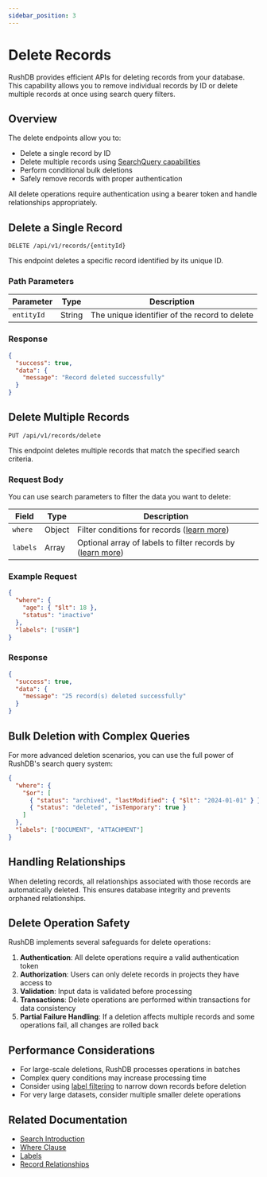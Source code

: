 ```yaml
---
sidebar_position: 3
---
```


# Delete Records

RushDB provides efficient APIs for deleting records from your database. This capability allows you to remove individual records by ID or delete multiple records at once using search query filters.

## Overview

The delete endpoints allow you to:
- Delete a single record by ID
- Delete multiple records using [SearchQuery capabilities](../../concepts/search/introduction)
- Perform conditional bulk deletions
- Safely remove records with proper authentication

All delete operations require authentication using a bearer token and handle relationships appropriately.

## Delete a Single Record

```http
DELETE /api/v1/records/{entityId}
```

This endpoint deletes a specific record identified by its unique ID.

### Path Parameters

| Parameter  | Type   | Description |
|------------|--------|-------------|
| `entityId` | String | The unique identifier of the record to delete |

### Response

```json
{
  "success": true,
  "data": {
    "message": "Record deleted successfully"
  }
}
```

## Delete Multiple Records

```http
PUT /api/v1/records/delete
```

This endpoint deletes multiple records that match the specified search criteria.

### Request Body

You can use search parameters to filter the data you want to delete:

| Field     | Type   | Description |
|-----------|--------|-------------|
| `where`   | Object | Filter conditions for records ([learn more](../../concepts/search/where)) |
| `labels`  | Array  | Optional array of labels to filter records by ([learn more](../../concepts/search/labels)) |

### Example Request

```json
{
  "where": {
    "age": { "$lt": 18 },
    "status": "inactive"
  },
  "labels": ["USER"]
}
```

### Response

```json
{
  "success": true,
  "data": {
    "message": "25 record(s) deleted successfully"
  }
}
```

## Bulk Deletion with Complex Queries

For more advanced deletion scenarios, you can use the full power of RushDB's search query system:

```json
{
  "where": {
    "$or": [
      { "status": "archived", "lastModified": { "$lt": "2024-01-01" } },
      { "status": "deleted", "isTemporary": true }
    ]
  },
  "labels": ["DOCUMENT", "ATTACHMENT"]
}
```

## Handling Relationships

When deleting records, all relationships associated with those records are automatically deleted. This ensures database integrity and prevents orphaned relationships.

## Delete Operation Safety

RushDB implements several safeguards for delete operations:

1. **Authentication**: All delete operations require a valid authentication token
2. **Authorization**: Users can only delete records in projects they have access to
3. **Validation**: Input data is validated before processing
4. **Transactions**: Delete operations are performed within transactions for data consistency
5. **Partial Failure Handling**: If a deletion affects multiple records and some operations fail, all changes are rolled back

## Performance Considerations

- For large-scale deletions, RushDB processes operations in batches
- Complex query conditions may increase processing time
- Consider using [label filtering](../../concepts/search/labels) to narrow down records before deletion
- For very large datasets, consider multiple smaller delete operations

## Related Documentation

- [Search Introduction](../../concepts/search/introduction)
- [Where Clause](../../concepts/search/where)
- [Labels](../../concepts/search/labels)
- [Record Relationships](../../concepts/relationships)
